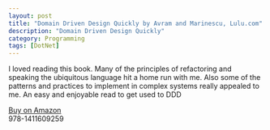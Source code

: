 ```yaml
---
layout: post
title: "Domain Driven Design Quickly by Avram and Marinescu, Lulu.com"
description: "Domain Driven Design Quickly"
category: Programming
tags: [DotNet]
---
```

I loved reading this book. Many of the principles of refactoring and speaking the ubiquitous language hit a home run with me. Also some of the patterns and practices to implement in complex systems really appealed to me. An easy and enjoyable read to get used to DDD 

[Buy on Amazon](http://www.amazon.com/Domain-Driven-Design-Quickly-Abel-Avram/dp/1411609255)  
978-1411609259

